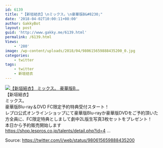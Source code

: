 ```yaml
---
id: 6139
title: "【新垣結衣】\nミックス。\n豪華版B&#8230;"
date: '2018-04-02T10:00:11+08:00'
author: GakkyBot
layout: post
guid: 'http://www.gakky.me/6139.html'
permalink: /6139.html
Views:
    - '280'
image: /wp-content/uploads/2018/04/980615659888435200_0.jpg
categories:
    - twitter
tags:
    - twitter
    - 新垣结衣
---
```


[![【新垣結衣】
ミックス。
豪華版B...](http://www.yui-aragaki.org/wp-content/uploads/2018/04/980615659888435200_0.jpg)](http://www.yui-aragaki.org/wp-content/uploads/2018/04/980615659888435200_0.jpg)  
【新垣結衣】  
ミックス。  
豪華版Blu-ray＆DVD FC限定予約特典受付スタート！  
レプロ公式オンラインショップにて豪華版Blu-rayか豪華版DVDをご予約頂いた方全員に、FC限定特典としまして劇中2L版生写真3枚セットをプレゼント！  
本日から予約販売開始します  
https://shop.lespros.co.jp/talents/detail.php?id=4 …  
  
Source: <https://twitter.com/i/web/status/980615659888435200>